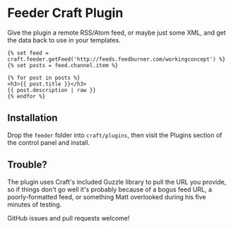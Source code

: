 # Feeder Craft Plugin

Give the plugin a remote RSS/Atom feed, or maybe just some XML, and get the data back to use in your templates. 

```
{% set feed = craft.feeder.getFeed('http://feeds.feedburner.com/workingconcept') %}
{% set posts = feed.channel.item %}

{% for post in posts %}
<h3>{{ post.title }}</h3>
{{ post.description | raw }}
{% endfor %}
```

## Installation

Drop the `feeder` folder into `craft/plugins`, then visit the Plugins section of the control panel and install.

## Trouble?

The plugin uses Craft's included Guzzle library to pull the URL you provide, so if things don't go well it's probably because of a bogus feed URL, a poorly-formatted feed, or something Matt overlooked during his five minutes of testing.

GitHub issues and pull requests welcome!
